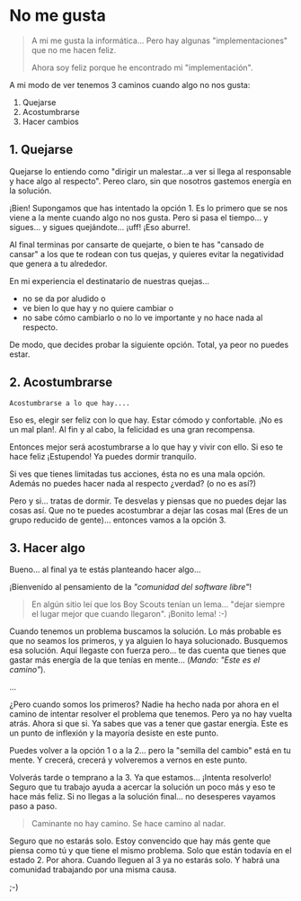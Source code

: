 
# No me gusta

> A mi me gusta la informática... Pero hay algunas "implementaciones" que no me hacen feliz.
>
> Ahora soy feliz porque he encontrado mi "implementación".

A mi modo de ver tenemos 3 caminos cuando algo no nos gusta:
1. Quejarse
2. Acostumbrarse
3. Hacer cambios

## 1. Quejarse

Quejarse lo entiendo como "dirigir un malestar...a ver si llega al responsable y hace algo al respecto". Pereo claro, sin que nosotros gastemos energía en la solución.

¡Bien! Supongamos que has intentado la opción 1. Es lo primero que se nos viene a la mente cuando algo no nos gusta. Pero si pasa el tiempo... y sigues... y sigues quejándote... ¡uff! ¡Eso aburre!.

Al final terminas por cansarte de quejarte, o bien te has "cansado de cansar" a los que te rodean con tus quejas, y quieres evitar la negatividad que genera a tu alrededor.

En mi experiencia el destinatario de nuestras quejas...
* no se da por aludido o
* ve bien lo que hay y no quiere cambiar o
* no sabe cómo cambiarlo o no lo ve importante y no hace nada al respecto.

De modo, que decides probar la siguiente opción. Total, ya peor no puedes estar.

## 2. Acostumbrarse

```
Acostumbrarse a lo que hay....
```

Eso es, elegir ser feliz con lo que hay. Estar cómodo y confortable. ¡No es un mal plan!. Al fin y al cabo, la felicidad es una gran recompensa.

Entonces mejor será acostumbrarse a lo que hay y vivir con ello.
Si eso te hace feliz ¡Estupendo! Ya puedes dormir tranquilo.

Si ves que tienes limitadas tus acciones, ésta no es una mala opción. 
Además no puedes hacer nada al respecto ¿verdad? (o no es así?)

Pero y si... tratas de dormir. Te desvelas y piensas que no puedes dejar las cosas así.
Que no te puedes acostumbrar a dejar las cosas mal (Eres de un grupo reducido de gente)... 
entonces vamos a la opción 3.


## 3. Hacer algo

Bueno... al final ya te estás planteando hacer algo...

¡Bienvenido al pensamiento de la _"comunidad del software libre"_!

> En algún sitio leí que los Boy Scouts tenían un lema... "dejar siempre el lugar mejor que cuando llegaron".
> ¡Bonito lema! :-)

Cuando tenemos un problema buscamos la solución. Lo más probable es que no seamos los primeros, y ya alguien lo haya solucionado. Busquemos esa solución. Aquí llegaste con fuerza pero... te das cuenta que tienes que gastar más energía de la que tenías en mente... (_Mando: "Este es el camino"_).

...

¿Pero cuando somos los primeros? Nadie ha hecho nada por ahora en el camino de intentar resolver el problema que tenemos. Pero ya no hay vuelta atrás. Ahora si que si. Ya sabes que vas a tener que gastar energía. Este es un punto de inflexión y la mayoría desiste en este punto.

Puedes volver a la opción 1 o a la 2... pero la "semilla del cambio" está en tu mente. Y crecerá, crecerá y volveremos a vernos en este punto. 

Volverás tarde o temprano a la 3. Ya que estamos... ¡Intenta resolverlo! Seguro que tu trabajo ayuda a acercar la solución un poco más y eso te hace más feliz. Si no llegas a la solución final... no desesperes vayamos paso a paso.

> Caminante no hay camino. Se hace camino al nadar.

Seguro que no estarás solo. Estoy convencido que hay más gente que piensa como tú y que tiene el mismo problema. Solo que están todavía en el estado 2. Por ahora. Cuando lleguen al 3 ya no estarás solo. Y habrá una comunidad trabajando por una misma causa.

;-)


